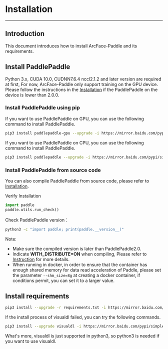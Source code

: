 # Installation

---

## Introduction

This document introduces how to install ArcFace-Paddle and its requirements.

## Install PaddlePaddle

Python 3.x, CUDA 10.0, CUDNN7.6.4 nccl2.1.2 and later version are required at first, For now, ArcFace-Paddle only support training on the GPU device. Please follow the instructions in the [Installation](http://www.paddlepaddle.org.cn/install/quick) if the PaddlePaddle on the device is lower than 2.0.0.


### Install PaddlePaddle using pip

If you want to use PaddlePaddle on GPU, you can use the following command to install PaddlePaddle.

```bash
pip3 install paddlepaddle-gpu --upgrade -i https://mirror.baidu.com/pypi/simple
```

If you want to use PaddlePaddle on CPU, you can use the following command to install PaddlePaddle.

```bash
pip3 install paddlepaddle --upgrade -i https://mirror.baidu.com/pypi/simple
```

### Install PaddlePaddle from source code

You can also compile PaddlePaddle from source code, please refer to [Installation](http://www.paddlepaddle.org.cn/install/quick).

Verify Installation

```python
import paddle
paddle.utils.run_check()
```

Check PaddlePaddle version：

```bash
python3 -c "import paddle; print(paddle.__version__)"
```

Note:

- Make sure the compiled version is later than PaddlePaddle2.0.
- Indicate **WITH_DISTRIBUTE=ON** when compiling, Please refer to [Instruction](https://www.paddlepaddle.org.cn/documentation/docs/zh/develop/install/Tables.html#id3) for more details.
- When running in docker, in order to ensure that the container has enough shared memory for data read acceleration of Paddle, please set the parameter `--shm_size=8g` at creating a docker container, if conditions permit, you can set it to a larger value.


## Install requirements

```bash
pip3 install --upgrade -r requirements.txt -i https://mirror.baidu.com/pypi/simple
```

If the install process of visualdl failed, you can try the following commands.

```bash
pip3 install --upgrade visualdl -i https://mirror.baidu.com/pypi/simple
```

What's more, visualdl is just supported in python3, so python3 is needed if you want to use visualdl.
